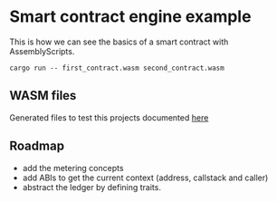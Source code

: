 # Smart contract engine example

This is how we can see the basics of a smart contract with AssemblyScripts.

```
cargo run -- first_contract.wasm second_contract.wasm
```

## WASM files

Generated files to test this projects documented [here](wasm/README.md)

## Roadmap
- add the metering concepts
- add ABIs to get the current context (address, callstack and caller)
- abstract the ledger by defining traits.
